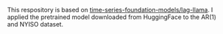 This respository is based on [time-series-foundation-models/lag-llama](https://github.com/time-series-foundation-models/lag-llama). I applied the pretrained model downloaded from HuggingFace to the AR(1) and NYISO dataset.
